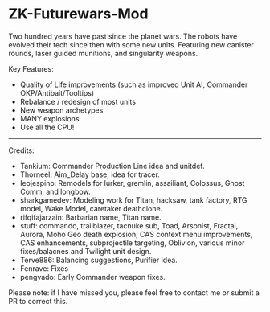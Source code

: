 # ZK-Futurewars-Mod
Two hundred years have past since the planet wars. The robots have evolved their tech since then with some new units. Featuring new canister rounds, laser guided munitions, and singularity weapons.

Key Features:
* Quality of Life improvements (such as improved Unit AI, Commander OKP/Antibait/Tooltips)
* Rebalance / redesign of most units
* New weapon archetypes
* MANY explosions
* Use all the CPU!

----
Credits:
* Tankium: Commander Production Line idea and unitdef.
* Thorneel: Aim_Delay base, idea for tracer.
* leojespino: Remodels for lurker, gremlin, assailiant, Colossus, Ghost Comm, and longbow.
* sharkgamedev: Modeling work for Titan, hacksaw, tank factory, RTG model, Wake Model, caretaker deathclone.
* rifqifajarzain: Barbarian name, Titan name.
* stuff: commando, trailblazer, tacnuke sub, Toad, Arsonist, Fractal, Aurora, Moho Geo death explosion, CAS context menu improvements, CAS enhancements, subprojectile targeting, Oblivion, various minor fixes/balacnes and Twilight unit design.
* Terve886: Balancing suggestions, Purifier idea.
* Fenrave: Fixes
* pengvado: Early Commander weapon fixes.

Please note: if I have missed you, please feel free to contact me or submit a PR to correct this.
